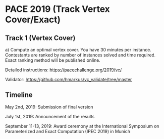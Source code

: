 # PACE 2019 (Track Vertex Cover/Exact)

## Track 1 (Vertex Cover)
a) Compute an optimal vertex cover. You have 30 minutes per instance. Contestants are ranked by number of instances solved and time required. Exact ranking method will be published online.

Detailed instructions: https://pacechallenge.org/2019/vc/

Validator: https://github.com/hmarkus/vc_validate/tree/master

## Timeline
May 2nd, 2019: Submission of final version

July 1st, 2019: Announcement of the results

September 11-13, 2019: Award ceremony at the International Symposium on Parameterized and Exact Computation (IPEC 2019) in Munich
